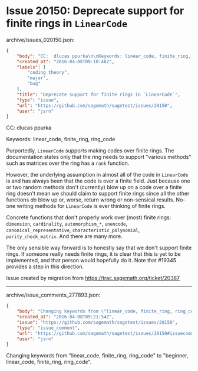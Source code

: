 # Issue 20150: Deprecate support for finite rings in `LinearCode`

archive/issues_020150.json:
```json
{
    "body": "CC:  dlucas ppurka\n\nKeywords: linear_code, finite_ring, ring_code\n\nPurportedly, `LinearCode` supports making codes over finite rings. The documentation states only that the ring needs to support \"various methods\" such as matrices over the ring has a `rank` function.\n\nHowever, the underlying assumption in almost all of the code in `LinearCode` is and has always been that the code is over a finite field. Just because one or two random methods don't (currently) blow up on a code over a finite ring doesn't mean we should claim to support finite rings since all the other functions *do* blow up or, worse, return wrong or non-sensical results. No-one writing methods for `LinearCode` is ever thinking of finite rings. \n\nConcrete functions that don't properly work over (most) finite rings: `dimension`, `cardinality`, `automorphism_*`, `unencode`, `canonical_representative`, `characteristic_polynomial`, `parity_check_matrix`. And there are many more.\n\nThe only sensible way forward is to honestly say that we don't support finite rings. If someone really needs finite rings, it is clear that this is yet to be implemented, and that person would hopefully do it. Note that #19345 provides a step in this direction.\n\nIssue created by migration from https://trac.sagemath.org/ticket/20387\n\n",
    "created_at": "2016-04-08T09:18:48Z",
    "labels": [
        "coding theory",
        "major",
        "bug"
    ],
    "title": "Deprecate support for finite rings in `LinearCode`",
    "type": "issue",
    "url": "https://github.com/sagemath/sagetest/issues/20150",
    "user": "jsrn"
}
```
CC:  dlucas ppurka

Keywords: linear_code, finite_ring, ring_code

Purportedly, `LinearCode` supports making codes over finite rings. The documentation states only that the ring needs to support "various methods" such as matrices over the ring has a `rank` function.

However, the underlying assumption in almost all of the code in `LinearCode` is and has always been that the code is over a finite field. Just because one or two random methods don't (currently) blow up on a code over a finite ring doesn't mean we should claim to support finite rings since all the other functions *do* blow up or, worse, return wrong or non-sensical results. No-one writing methods for `LinearCode` is ever thinking of finite rings. 

Concrete functions that don't properly work over (most) finite rings: `dimension`, `cardinality`, `automorphism_*`, `unencode`, `canonical_representative`, `characteristic_polynomial`, `parity_check_matrix`. And there are many more.

The only sensible way forward is to honestly say that we don't support finite rings. If someone really needs finite rings, it is clear that this is yet to be implemented, and that person would hopefully do it. Note that #19345 provides a step in this direction.

Issue created by migration from https://trac.sagemath.org/ticket/20387





---

archive/issue_comments_277893.json:
```json
{
    "body": "Changing keywords from \"linear_code, finite_ring, ring_code\" to \"beginner, linear_code, finite_ring, ring_code\".",
    "created_at": "2016-04-08T09:21:54Z",
    "issue": "https://github.com/sagemath/sagetest/issues/20150",
    "type": "issue_comment",
    "url": "https://github.com/sagemath/sagetest/issues/20150#issuecomment-277893",
    "user": "jsrn"
}
```

Changing keywords from "linear_code, finite_ring, ring_code" to "beginner, linear_code, finite_ring, ring_code".
